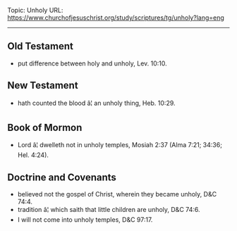Topic: Unholy
URL: https://www.churchofjesuschrist.org/study/scriptures/tg/unholy?lang=eng

---

## Old Testament

- put difference between holy and unholy, Lev. 10:10.

## New Testament

- hath counted the blood â¦ an unholy thing, Heb. 10:29.

## Book of Mormon

- Lord â¦ dwelleth not in unholy temples, Mosiah 2:37 (Alma 7:21; 34:36; Hel. 4:24).

## Doctrine and Covenants

- believed not the gospel of Christ, wherein they became unholy, D&C 74:4.
- tradition â¦ which saith that little children are unholy, D&C 74:6.
- I will not come into unholy temples, D&C 97:17.

